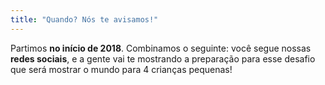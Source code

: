 ```yaml
---
title: "Quando? Nós te avisamos!"
---
```

Partimos **no início de 2018**. Combinamos o seguinte: você segue nossas **redes sociais**, e a gente vai te mostrando a preparação para esse desafio que será mostrar o mundo para 4 crianças pequenas!
